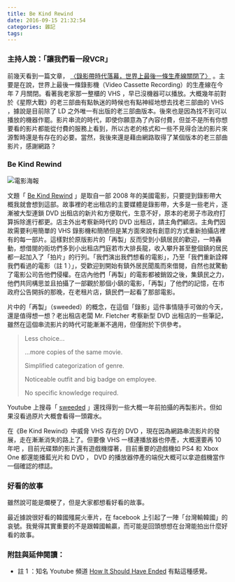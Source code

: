 ```yaml
---
title: Be Kind Rewind
date: 2016-09-15 21:32:54
categories: 雜記
tags:
---
```


### 主持人說：「讓我們看一段VCR」

前幾天看到一篇文章， [〈錄影帶時代落幕，世界上最後一條生產線關閉了〉](https://theinitium.com/article/20160910-dailynews-last-vrc-maker/) 。主要是在說，世界上最後一條錄影機（Video Cassette Recording）的生產線在今年 7 月關閉。看著我老家那一整櫃的 VHS ，早已沒機器可以播放。大概幾年前對於《星際大戰》的老三部曲有點執迷的時候也有點神經地想去找老三部曲的 VHS ，據說是目前除了 LD 之外唯一有出版的老三部曲版本。後來也是因為找不到可以播放的機器作罷。影片串流的時代，即使你願意為了內容付費，但並不是所有你想要看的影片都能從付費的服務上看到，所以古老的格式和一些不見得合法的影片來源暫時還是有存在的必要。當然，我後來還是藉由網路取得了某個版本的老三部曲影片，感謝網路？


### Be Kind Rewind

![電影海報](https://c7.staticflickr.com/9/8485/29662139326_a6cc937d0f.jpg)

文題「 [Be Kind Rewind](https://en.wikipedia.org/wiki/Be_Kind_Rewind) 」是取自一部 2008 年的美國電影，只要提到錄影帶大概我就會想到這部。故事裡的老出租店的主要媒體是錄影帶，大多是一些老片，逐漸被大型連鎖 DVD 出租店的新片和方便取代，生意不好，原本的老房子市政府打算拆除進行都更。店主外出考察新時代的 DVD 出租店，請主角們顧店。主角們因故需要利用簡單的 VHS 錄影機和簡陋但是某方面來說有創意的方式重新拍攝店裡有的每一部片。這樣對於原版影片的「再製」反而受到小鎮居民的歡迎，一時轟動，想借閱的街坊們多到小出租店門庭若市大排長龍，收入攀升甚至整個鎮的居民都一起加入了「拍片」的行列。「我們演出我們想看的電影」，乃至「我們重新詮釋我們看過的電影（註 1 ）」，受歡迎到開始有鎮外居民聞風而來借閱，自然也就驚動了電影公司告他們侵權。在店內他們「再製」的電影都被銷毀之後，集鎮民之力，他們共同構思並且拍攝了一部觀於那個小鎮的電影，「再製」了他們的記憶，在市政府公告開拆的那晚，在老租片店，鎮民們一起看了那部電影。

片中的「再製」（sweeded）的概念，在這個「錄影」這件事情隨手可做的今天，還是值得想一想？老出租店老闆 Mr. Fletcher 考察新型 DVD 出租店的一些筆記，雖然在這個串流影片的時代可能漸漸不適用，但僅附於下供參考。

> Less choice...
>
> ...more copies of the same movie.
>
> Simplified categorization of genre.
>
> Noticeable outfit and big badge on employee.
>
> No specific knowledge required.


Youtube 上搜尋「 [sweeded](https://www.youtube.com/results?search_query=sweeded) 」還找得到一些大概一年前拍攝的再製影片。但如果沒看過原片大概會看得一頭霧水。

在《Be Kind Rewind》中威脅 VHS 存在的 DVD ，現在因為網路串流影片的發展，走在漸漸消失的路上了。但要像 VHS 一樣連播放器也停產，大概還要再 10 年吧 ，目前光碟類的影片還有遊戲機撐著，目前重要的遊戲機如 PS4 和 Xbox One 都還能播藍光片和 DVD ， DVD 的播放器停產的端倪大概可以拿遊戲機當作一個確認的標誌。


### 好看的故事

雖然說可能是爛梗了，但是大家都想看好看的故事。

最近據說很好看的韓國殭屍火車片，在 facebook 上引起了一陣「台灣輸韓國」的哀號。我覺得其實重要的不是跟韓國輸贏，而可能是回頭想想在台灣能拍出什麼好看的故事。


### 附註與延伸閱讀：
- 註 1 ：知名 Youtube 頻道 [How It Should Have Ended](https://www.youtube.com/user/HISHEdotcom) 有點這種感覺。
